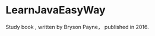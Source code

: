 # LearnJavaEasyWay
Study book <Learn Java the Easy Way>, written by Bryson Payne， published in 2016.
